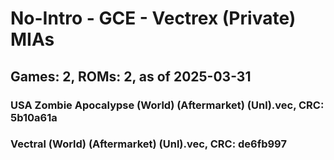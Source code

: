 # No-Intro - GCE - Vectrex (Private) MIAs
## Games: 2, ROMs: 2, as of 2025-03-31

### USA Zombie Apocalypse (World) (Aftermarket) (Unl).vec, CRC: 5b10a61a
### Vectral (World) (Aftermarket) (Unl).vec, CRC: de6fb997
